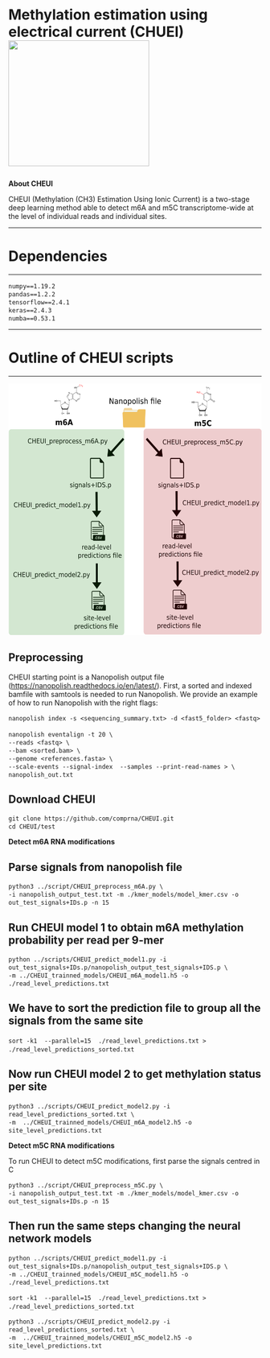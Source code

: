 # Methylation estimation using electrical current (CHUEI) <img src="https://github.com/comprna/CHEUI/blob/master/misc/CHEUI_logo.png" width="280" height="250">


**About CHEUI**

CHEUI (Methylation (CH3) Estimation Using Ionic Current) is a two-stage deep learning method able to detect m6A and m5C transcriptome-wide at the level of individual reads and individual sites. 


------------------------------------------
# Dependencies
------------------------------------------
```
numpy==1.19.2
pandas==1.2.2
tensorflow==2.4.1
keras==2.4.3
numba==0.53.1
```

------------------------------------------
# Outline of CHEUI scripts 
------------------------------------------
 <img src="https://github.com/comprna/CHEUI/blob/master/misc/pipeline_CHEUI_github.png" width="560" height="500">

## Preprocessing

CHEUI starting point is a Nanopolish output file (https://nanopolish.readthedocs.io/en/latest/).
First, a sorted and indexed bamfile with samtools is needed to run Nanopolish. 
We provide an example of how to run Nanopolish with the right flags:  

```
nanopolish index -s <sequencing_summary.txt> -d <fast5_folder> <fastq>

nanopolish eventalign -t 20 \
--reads <fastq> \
--bam <sorted.bam> \
--genome <references.fasta> \
--scale-events --signal-index  --samples --print-read-names > \
nanopolish_out.txt
```
## Download CHEUI
```
git clone https://github.com/comprna/CHEUI.git
cd CHEUI/test
```
**Detect m6A RNA modifications**

## Parse signals from nanopolish file
```
python3 ../script/CHEUI_preprocess_m6A.py \
-i nanopolish_output_test.txt -m ./kmer_models/model_kmer.csv -o out_test_signals+IDs.p -n 15
```
## Run CHEUI model 1 to obtain m6A methylation probability per read per 9-mer
```
python ../scripts/CHEUI_predict_model1.py -i out_test_signals+IDs.p/nanopolish_output_test_signals+IDS.p \
-m ../CHEUI_trainned_models/CHEUI_m6A_model1.h5 -o ./read_level_predictions.txt
```

## We have to sort the prediction file to group all the signals from the same site
```sort -k1  --parallel=15  ./read_level_predictions.txt > ./read_level_predictions_sorted.txt```

## Now run CHEUI model 2 to get methylation status per site
```
python3 ../scripts/CHEUI_predict_model2.py -i read_level_predictions_sorted.txt \
-m  ../CHEUI_trainned_models/CHEUI_m6A_model2.h5 -o site_level_predictions.txt
```

**Detect m5C RNA modifications**

To run CHEUI to detect m5C modifications, first parse the signals centred in C
```
python3 ../script/CHEUI_preprocess_m5C.py \
-i nanopolish_output_test.txt -m ./kmer_models/model_kmer.csv -o out_test_signals+IDs.p -n 15
```
## Then run the same steps changing the neural network models
```
python ../scripts/CHEUI_predict_model1.py -i out_test_signals+IDs.p/nanopolish_output_test_signals+IDS.p \
-m ../CHEUI_trainned_models/CHEUI_m5C_model1.h5 -o ./read_level_predictions.txt
```
```sort -k1  --parallel=15  ./read_level_predictions.txt > ./read_level_predictions_sorted.txt```

```
python3 ../scripts/CHEUI_predict_model2.py -i read_level_predictions_sorted.txt \
-m  ../CHEUI_trainned_models/CHEUI_m5C_model2.h5 -o site_level_predictions.txt
```






